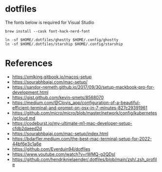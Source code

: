 # dotfiles


The fonts below is required for Visual Studio
```
brew install --cask font-hack-nerd-font
```


```
ln -sf $HOME/.dotfiles/ghostty $HOME/.config/ghostty
ln -sf $HOME/.dotfiles/starship $HOME/.config/starship
```

# References

- https://xmlking.gitbook.io/macos-setup
- https://sourabhbajaj.com/mac-setup/
- https://sandor-nemeth.github.io/2017/09/30/setup-mackbook-pro-for-development.html
- https://gist.github.com/kevin-smets/8568070
- https://medium.com/@Clovis_app/configuration-of-a-beautiful-efficient-terminal-and-prompt-on-osx-in-7-minutes-827c29391961
- https://github.com/micro/micro/blob/master/network/config/kubernetes/gcloud.md
- https://codeburst.io/my-ultimate-m1-mac-developer-setup-cfdb2daeed2d
- https://sourabhbajaj.com/mac-setup/index.html
- https://bdarfler.medium.com/the-best-mac-terminal-setup-for-2022-44bf6e3c1a6e
- https://github.com/Everduin94/dotfiles
- https://www.youtube.com/watch?v=rWMQ-g2QDsI
- https://github.com/hendriknielaender/.dotfiles/blob/main/zsh/.zsh_profile
